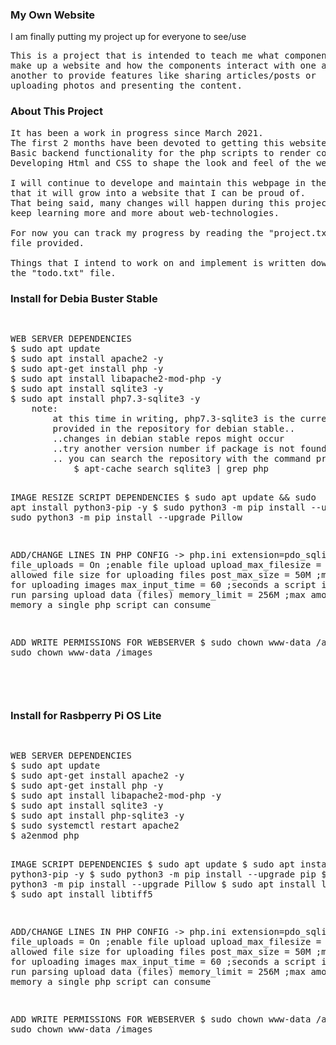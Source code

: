 <h3>My Own Website</h3>
<p>I am finally putting my project up for everyone to see/use</p>

<pre>
This is a project that is intended to teach me what components
make up a website and how the components interact with one and
another to provide features like sharing articles/posts or
uploading photos and presenting the content.
</pre>


<h3>About This Project</h3>

<pre>
It has been a work in progress since March 2021.
The first 2 months have been devoted to getting this website ready.
Basic backend functionality for the php scripts to render content.
Developing Html and CSS to shape the look and feel of the website.

I will continue to develope and maintain this webpage in the hopes
that it will grow into a website that I can be proud of.
That being said, many changes will happen during this project as I
keep learning more and more about web-technologies.

For now you can track my progress by reading the "project.txt"
file provided.

Things that I intend to work on and implement is written down in
the "todo.txt" file.
</pre>

<h3>Install for Debia Buster Stable</h3>
<pre>
<p>
WEB SERVER DEPENDENCIES
$ sudo apt update
$ sudo apt install apache2 -y
$ sudo apt-get install php -y
$ sudo apt install libapache2-mod-php -y
$ sudo apt install sqlite3 -y
$ sudo apt install php7.3-sqlite3 -y
    note:
        at this time in writing, php7.3-sqlite3 is the current php sqlite3 module
        provided in the repository for debian stable..
        ..changes in debian stable repos might occur
        ..try another version number if package is not found
        .. you can search the repository with the command provided below
            $ apt-cache search sqlite3 | grep php

IMAGE RESIZE SCRIPT DEPENDENCIES
$ sudo apt update && sudo apt install python3-pip -y
$ sudo python3 -m pip install --upgrade pip
$ sudo python3 -m pip install --upgrade Pillow

ADD/CHANGE LINES IN PHP CONFIG -> php.ini
extension=pdo_sqlite
file_uploads = On ;enable file upload
upload_max_filesize = 50M ;max allowed file size for uploading files
post_max_size = 50M ;mainly used for uploading images
max_input_time = 60 ;seconds a script is allow to run parsing upload data (files)
memory_limit = 256M ;max amount of memory a single php script can consume

ADD WRITE PERMISSIONS FOR WEBSERVER
$ sudo chown www-data /admin
$ sudo chown www-data /images
</p>
</pre>

<h3>Install for Rasbperry Pi OS Lite</h3>
<pre>
<p>
WEB SERVER DEPENDENCIES
$ sudo apt update
$ sudo apt-get install apache2 -y
$ sudo apt-get install php -y
$ sudo apt install libapache2-mod-php -y
$ sudo apt install sqlite3 -y
$ sudo apt install php-sqlite3 -y
$ sudo systemctl restart apache2
$ a2enmod php

IMAGE SCRIPT DEPENDENCIES
$ sudo apt update
$ sudo apt install python3-pip -y
$ sudo python3 -m pip install --upgrade pip
$ sudo python3 -m pip install --upgrade Pillow
$ sudo apt install libopenjp2-7
$ sudo apt install libtiff5

ADD/CHANGE LINES IN PHP CONFIG -> php.ini
extension=pdo_sqlite
file_uploads = On ;enable file upload
upload_max_filesize = 50M ;max allowed file size for uploading files
post_max_size = 50M ;mainly used for uploading images
max_input_time = 60 ;seconds a script is allow to run parsing upload data (files)
memory_limit = 256M ;max amount of memory a single php script can consume

ADD WRITE PERMISSIONS FOR WEBSERVER
$ sudo chown www-data /admin
$ sudo chown www-data /images
</p>
</pre>
